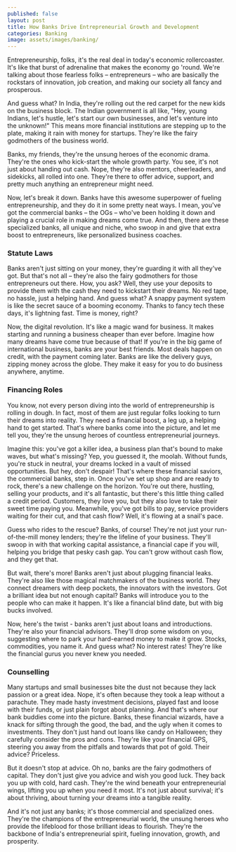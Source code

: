 ```yaml
---
published: false
layout: post
title: How Banks Drive Entrepreneurial Growth and Development
categories: Banking
image: assets/images/banking/
---
```


Entrepreneurship, folks, it's the real deal in today's economic rollercoaster. It's like that burst of adrenaline that makes the economy go 'round. We're talking about those fearless folks – entrepreneurs – who are basically the rockstars of innovation, job creation, and making our society all fancy and prosperous.

And guess what? In India, they're rolling out the red carpet for the new kids on the business block. The Indian government is all like, "Hey, young Indians, let's hustle, let's start our own businesses, and let's venture into the unknown!" This means more financial institutions are stepping up to the plate, making it rain with money for startups. They're like the fairy godmothers of the business world.

Banks, my friends, they're the unsung heroes of the economic drama. They're the ones who kick-start the whole growth party. You see, it's not just about handing out cash. Nope, they're also mentors, cheerleaders, and sidekicks, all rolled into one. They're there to offer advice, support, and pretty much anything an entrepreneur might need.

Now, let's break it down. Banks have this awesome superpower of fueling entrepreneurship, and they do it in some pretty neat ways. I mean, you've got the commercial banks – the OGs – who've been holding it down and playing a crucial role in making dreams come true. And then, there are these specialized banks, all unique and niche, who swoop in and give that extra boost to entrepreneurs, like personalized business coaches.

### Statute Laws
Banks aren't just sitting on your money, they're guarding it with all they've got. But that's not all – they're also the fairy godmothers for those entrepreneurs out there. How, you ask? Well, they use your deposits to provide them with the cash they need to kickstart their dreams. No red tape, no hassle, just a helping hand.
And guess what? A snappy payment system is like the secret sauce of a booming economy. Thanks to fancy tech these days, it's lightning fast. Time is money, right?

Now, the digital revolution. It's like a magic wand for business. It makes starting and running a business cheaper than ever before. Imagine how many dreams have come true because of that!
If you're in the big game of international business, banks are your best friends. Most deals happen on credit, with the payment coming later. Banks are like the delivery guys, zipping money across the globe. They make it easy for you to do business anywhere, anytime.

### Financing Roles
You know, not every person diving into the world of entrepreneurship is rolling in dough. In fact, most of them are just regular folks looking to turn their dreams into reality. They need a financial boost, a leg up, a helping hand to get started. That's where banks come into the picture, and let me tell you, they're the unsung heroes of countless entrepreneurial journeys.

Imagine this: you've got a killer idea, a business plan that's bound to make waves, but what's missing? Yep, you guessed it, the moolah. Without funds, you're stuck in neutral, your dreams locked in a vault of missed opportunities. But hey, don't despair! That's where these financial saviors, the commercial banks, step in.
Once you've set up shop and are ready to rock, there's a new challenge on the horizon. You're out there, hustling, selling your products, and it's all fantastic, but there's this little thing called a credit period. Customers, they love you, but they also love to take their sweet time paying you. Meanwhile, you've got bills to pay, service providers waiting for their cut, and that cash flow? Well, it's flowing at a snail's pace.

Guess who rides to the rescue? Banks, of course! They're not just your run-of-the-mill money lenders; they're the lifeline of your business. They'll swoop in with that working capital assistance, a financial cape if you will, helping you bridge that pesky cash gap. You can't grow without cash flow, and they get that.

But wait, there's more! Banks aren't just about plugging financial leaks. They're also like those magical matchmakers of the business world. They connect dreamers with deep pockets, the innovators with the investors. Got a brilliant idea but not enough capital? Banks will introduce you to the people who can make it happen. It's like a financial blind date, but with big bucks involved.

Now, here's the twist - banks aren't just about loans and introductions. They're also your financial advisors. They'll drop some wisdom on you, suggesting where to park your hard-earned money to make it grow. Stocks, commodities, you name it. And guess what? No interest rates! They're like the financial gurus you never knew you needed.

### Counselling
Many startups and small businesses bite the dust not because they lack passion or a great idea. Nope, it's often because they took a leap without a parachute. They made hasty investment decisions, played fast and loose with their funds, or just plain forgot about planning. And that's where our bank buddies come into the picture.
Banks, these financial wizards, have a knack for sifting through the good, the bad, and the ugly when it comes to investments. They don't just hand out loans like candy on Halloween; they carefully consider the pros and cons. They're like your financial GPS, steering you away from the pitfalls and towards that pot of gold. Their advice? Priceless.

But it doesn't stop at advice. Oh no, banks are the fairy godmothers of capital. They don't just give you advice and wish you good luck. They back you up with cold, hard cash. They're the wind beneath your entrepreneurial wings, lifting you up when you need it most. It's not just about survival; it's about thriving, about turning your dreams into a tangible reality.

And it's not just any banks; it's those commercial and specialized ones. They're the champions of the entrepreneurial world, the unsung heroes who provide the lifeblood for those brilliant ideas to flourish. They're the backbone of India's entrepreneurial spirit, fueling innovation, growth, and prosperity.


